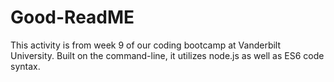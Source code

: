 # Good-ReadME

This activity is from week 9 of our coding bootcamp at Vanderbilt University. Built on the command-line, it utilizes node.js as well as ES6 code syntax.